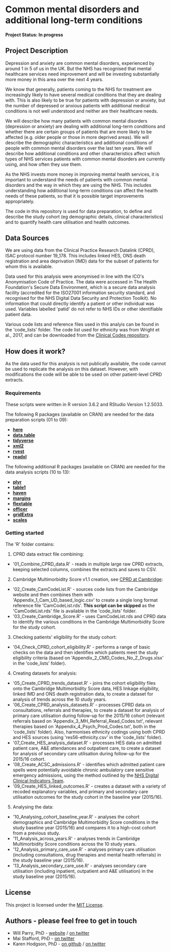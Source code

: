 # Common mental disorders and additional long-term conditions

#### Project Status: In progress

## Project Description

Depression and anxiety are common mental disorders, experienced by around 1 in 5 of us in the UK. But the NHS has recognised that mental healthcare services need improvement and will be investing substantially more money in this area over the next 4 years. 

We know that generally, patients coming to the NHS for treatment are increasingly likely to have several medical conditions that they are dealing with. This is also likely to be true for patients with depression or anxiety, but the number of depressed or anxious patients with additional medical conditions is not well understood and neither are their healthcare needs. 

We will describe how many patients with common mental disorders (depression or anxiety) are dealing with additional long-term conditions and whether there are certain groups of patients that are more likely to be affected (e.g. older people or those in more deprived areas). We will describe the demographic characteristics and additional conditions of people with common mental disorders over the last ten years. We will describe how additional conditions and other characteristics affect which types of NHS services patients with common mental disorders are currently using, and how often they use them.  

As the NHS invests more money in improving mental health services, it is important to understand the needs of patients with common mental disorders and the way in which they are using the NHS. This includes understanding how additional long-term conditions can affect the health needs of these patients, so that it is possible target improvements appropriately.

The code in this repository is used for data preparation, to define and describe the study cohort (eg demographic details, clinical characteristics) and to quantify health care utilisation and health outcomes.

## Data Sources

We are using data from the Clinical Practice Research Datalink (CPRD), ISAC protocol number 19_178. This includes linked HES, ONS death registration and area deprivation (IMD) data for the subset of patients for whom this is available.

Data used for this analysis were anonymised in line with the ICO's Anonymisation Code of Practice. The data were accessed in The Health Foundation's Secure Data Environment, which is a secure data analysis facility (accredited for the ISO27001 information security standard, and recognised for the NHS Digital Data Security and Protection Toolkit). No information that could directly identify a patient or other individual was used. Variables labelled 'patid' do not refer to NHS IDs or other identifiable patient data.

Various code lists and reference files used in this analyis can be found in the 'code_lists' folder. The code list used for ethnicity was from Wright et al., 2017, and can be downloaded from the [Clinical Codes repository](https://clinicalcodes.rss.mhs.man.ac.uk/medcodes/article/56/codelist/res56-ethnicity).

## How does it work?

As the data used for this analysis is not publically available, the code cannot be used to replicate the analysis on this dataset. However, with modifications the code will be able to be used on other patient-level CPRD extracts.

### Requirements

These scripts were written in R version 3.6.2 and RStudio Version 1.2.5033. 

The following R packages (available on CRAN) are needed for the data preparation scripts (01 to 09):

* [**here**](https://cran.r-project.org/package=here)
* [**data.table**](https://cran.r-project.org/package=data.table)
* [**tidyverse**](https://cran.r-project.org/package=tidyverse)
* [**xml2**](https://cran.r-project.org/package=xml2)
* [**rvest**](https://cran.r-project.org/package=rvest)
* [**readxl**](https://cran.r-project.org/package=readxl)

The following additional R packages (available on CRAN) are needed for the data analysis scripts (10 to 13):

* [**plyr**](https://cran.r-project.org/package=plyr)
* [**table1**](https://cran.r-project.org/package=table1)
* [**haven**](https://cran.r-project.org/package=haven)
* [**margins**](https://cran.r-project.org/package=margins)
* [**flextable**](https://cran.r-project.org/package=flextable)
* [**officer**](https://cran.r-project.org/package=officer)
* [**gridExtra**](https://cran.r-project.org/package=gridExtra)
* [**scales**](https://cran.r-project.org/package=scales)

### Getting started

The 'R' folder contains:

1. CPRD data extract file combining:
* '01_Combine_CPRD_data.R' - reads in multiple large raw CPRD extracts, keeping selected columns, combines the extracts and saves to CSV.

2. Cambridge Multimorbidity Score v1.1 creation, see [CPRD at Cambridge](https://www.phpc.cam.ac.uk/pcu/cprd_cam/codelists):
* '02_Create_CamCodeList.R' - sources code lists from the Cambridge website and then combines them with 'Appendix_1_Cam_UD_based_logic.csv' to create a single long format reference file 'CamCodeList.rds'. **This script can be skipped** as the 'CamCodeList.rds' file is available in the 'code_lists' folder.
* '03_Create_Cambridge_Score.R' - uses CamCodeList.rds and CPRD data to identify the various conditions in the Cambridge Multimorbidity Score for the study cohort.

3. Checking patients' eligibility for the study cohort:
* '04_Check_CPRD_cohort_eligibility.R' - performs a range of basic checks on the data and then identifies which patients meet the study eligibility criteria (based on 'Appendix_2_CMD_Codes_No_Z_Drugs.xlsx' in the 'code_lists' folder).

4. Creating datasets for analysis:
* '05_Create_CPRD_trends_dataset.R' - joins the cohort eligibility files onto the Cambridge Multimorbidity Score data, HES linkage eligibility, linked IMD and ONS death registration data, to create a dataset for analysis of trends across the 10 study years.
* '06_Create_CPRD_analysis_datasets.R' - processes CPRD data on consultations, referrals and therapies, to create a dataset for analysis of primary care utilisation during follow-up for the 2015/16 cohort (relevant referrals based on 'Appendix_3_MH_Referral_Read_Codes.txt', relevant therapies based on 'Appendix_4_Psych_Prod_Codes.txt', both in the 'code_lists' folder). Also, harmonises ethnicity codings using both CPRD and HES sources (using 'res56-ethnicity.csv' in the 'code_lists' folder).
* '07_Create_HES_analysis_dataset.R' - processes HES data on admitted patient care, A&E attendances and outpatient care, to create a dataset for analysis of secondary care utilisation during follow-up for the 2015/16 cohort.
* '08_Create_ACSC_admissions.R' - identifies which admitted patient care spells were potentially avoidable chronic ambulatory care sensitive emergency admissions, using the method outlined by the [NHS Digital Clinical Indicators Team](https://files.digital.nhs.uk/BB/6DD6C7/CCG_2.6_I00757_S.pdf).
* '09_Create_HES_linked_outcomes.R' - creates a dataset with a variety of recoded explanatory variables, and primary and secondary care utilisation outcomes for the study cohort in the baseline year (2015/16).

5. Analysing the data:
* '10_Analysing_cohort_baseline_year.R' - analyses the cohort demographics and Cambridge Multimorbidity Score conditions in the study baseline year (2015/16) and compares it to a high-cost cohort from a previous study.
* '11_Analysis_across_years.R' - analyses trends in Cambridge Multimorbidity Score conditions across the 10 study years.
* '12_Analysis_primary_care_use.R' - analyses primary care utilisation (including consultations, drug therapies and mental health referrals) in the study baseline year (2015/16).
* '13_Analysis_secondary_care_use.R' - analyses secondary care utilisation (including inpatient, outpatient and A&E utilisation) in the study baseline year (2015/16).

## License

This project is licensed under the [MIT License](https://github.com/HFAnalyticsLab/CMD_multimorbidity/blob/master/LICENSE).

## Authors - please feel free to get in touch

* Will Parry, PhD - [website](http://willparry.net) / [on twitter](https://twitter.com/DrWillParry)
* Mai Stafford, PhD - [on twitter](https://twitter.com/stafford_xm)
* Karen Hodgson, PhD - [on github](https://github.com/KarenHodgson) / [on twitter](https://twitter.com/KarenHodgePodge)

